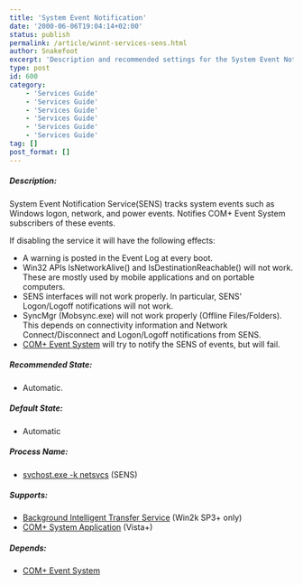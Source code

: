 ```yaml
---
title: 'System Event Notification'
date: '2000-06-06T19:04:14+02:00'
status: publish
permalink: /article/winnt-services-sens.html
author: Snakefoot
excerpt: 'Description and recommended settings for the System Event Notification service (SENS).'
type: post
id: 600
category:
    - 'Services Guide'
    - 'Services Guide'
    - 'Services Guide'
    - 'Services Guide'
    - 'Services Guide'
    - 'Services Guide'
tag: []
post_format: []
---
```

##### Description:

 System Event Notification Service(SENS) tracks system events such as Windows logon, network, and power events. Notifies COM+ Event System subscribers of these events.  
  
 If disabling the service it will have the following effects:
- A warning is posted in the Event Log at every boot.
- Win32 APIs IsNetworkAlive() and IsDestinationReachable() will not work. These are mostly used by mobile applications and on portable computers.
- SENS interfaces will not work properly. In particular, SENS' Logon/Logoff notifications will not work.
- SyncMgr (Mobsync.exe) will not work properly (Offline Files/Folders). This depends on connectivity information and Network Connect/Disconnect and Logon/Logoff notifications from SENS.
- [COM+ Event System](/article/winnt-services-eventsystem.html) will try to notify the SENS of events, but will fail.

##### Recommended State:

- Automatic.

##### Default State:

- Automatic

##### Process Name:

- [svchost.exe -k netsvcs](/article/winnt-services-wrapper.html) (SENS)

##### Supports:

- [Background Intelligent Transfer Service](/article/winnt-services-bits.html) (Win2k SP3+ only)
- [COM+ System Application](/article/winnt-services-comsysapp.html) (Vista+)

##### Depends:

- [COM+ Event System](/article/winnt-services-eventsystem.html)